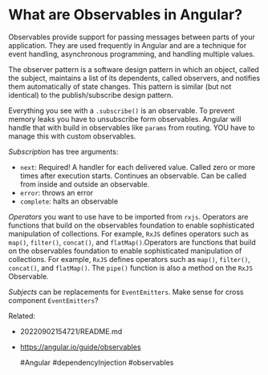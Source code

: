 # What are Observables in Angular?

Observables provide support for passing messages between parts of your
application. They are used frequently in Angular and are a technique for
event handling, asynchronous programming, and handling multiple values.

The observer pattern is a software design pattern in which an object,
called the subject, maintains a list of its dependents, called
observers, and notifies them automatically of state changes. This
pattern is similar (but not identical) to the publish/subscribe design
pattern.

Everything you see with a `.subscribe()` is an observable.
To prevent memory leaks you have to unsubscribe form observables.
Angular will handle that with build in observables like `params` from
routing. YOU have to manage this with custom observables.

*Subscription* has tree arguments:
- `next`: Required! A handler for each delivered value. Called zero or
  more times after execution starts. Continues an observable. Can be
  called from inside and outside an observable.
- `error`: throws an error
- `complete`: halts an observable

*Operators* you want to use have to be imported from `rxjs`.
Operators are functions that build on the observables foundation to
enable sophisticated manipulation of collections. For example, `RxJS`
defines operators such as `map()`, `filter()`, `concat()`, and
`flatMap()`.Operators are functions that build on the observables
foundation to enable sophisticated manipulation of collections. For
example, `RxJS` defines operators such as `map()`, `filter()`,
`concat()`, and `flatMap()`.
The `pipe()` function is also a method on the `RxJS` Observable.

*Subjects* can be replacements for `EventEmitters`. Make sense for cross
component `EventEmitters`? 

Related: 
 - 20220902154721/README.md
 - https://angular.io/guide/observables

    #Angular #dependencyInjection #observables
